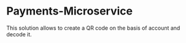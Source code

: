 # Payments-Microservice
This solution allows to create a QR code on the basis of account and decode it.
